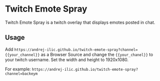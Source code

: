 # Twitch Emote Spray

Twitch Emote Spray is a twitch overlay that displays emotes posted in chat.

## Usage

Add `https://andrej-ilic.github.io/twitch-emote-spray?channel={{your_channel}}` as a Browser Source and change the `{{your_chanel}}` to your twitch username. Set the width and height to 1920x1080.

For example: `https://andrej-ilic.github.io/twitch-emote-spray?channel=backeym`
